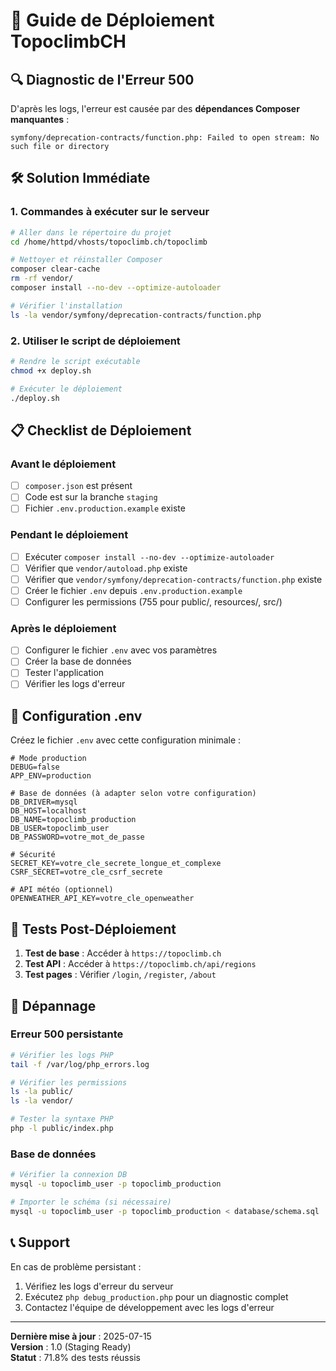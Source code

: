 # 🚀 Guide de Déploiement TopoclimbCH

## 🔍 Diagnostic de l'Erreur 500

D'après les logs, l'erreur est causée par des **dépendances Composer manquantes** :

```
symfony/deprecation-contracts/function.php: Failed to open stream: No such file or directory
```

## 🛠️ Solution Immédiate

### 1. Commandes à exécuter sur le serveur

```bash
# Aller dans le répertoire du projet
cd /home/httpd/vhosts/topoclimb.ch/topoclimb

# Nettoyer et réinstaller Composer
composer clear-cache
rm -rf vendor/
composer install --no-dev --optimize-autoloader

# Vérifier l'installation
ls -la vendor/symfony/deprecation-contracts/function.php
```

### 2. Utiliser le script de déploiement

```bash
# Rendre le script exécutable
chmod +x deploy.sh

# Exécuter le déploiement
./deploy.sh
```

## 📋 Checklist de Déploiement

### Avant le déploiement

- [ ] `composer.json` est présent
- [ ] Code est sur la branche `staging`
- [ ] Fichier `.env.production.example` existe

### Pendant le déploiement

- [ ] Exécuter `composer install --no-dev --optimize-autoloader`
- [ ] Vérifier que `vendor/autoload.php` existe
- [ ] Vérifier que `vendor/symfony/deprecation-contracts/function.php` existe
- [ ] Créer le fichier `.env` depuis `.env.production.example`
- [ ] Configurer les permissions (755 pour public/, resources/, src/)

### Après le déploiement

- [ ] Configurer le fichier `.env` avec vos paramètres
- [ ] Créer la base de données
- [ ] Tester l'application
- [ ] Vérifier les logs d'erreur

## 🔧 Configuration .env

Créez le fichier `.env` avec cette configuration minimale :

```env
# Mode production
DEBUG=false
APP_ENV=production

# Base de données (à adapter selon votre configuration)
DB_DRIVER=mysql
DB_HOST=localhost
DB_NAME=topoclimb_production
DB_USER=topoclimb_user
DB_PASSWORD=votre_mot_de_passe

# Sécurité
SECRET_KEY=votre_cle_secrete_longue_et_complexe
CSRF_SECRET=votre_cle_csrf_secrete

# API météo (optionnel)
OPENWEATHER_API_KEY=votre_cle_openweather
```

## 🧪 Tests Post-Déploiement

1. **Test de base** : Accéder à `https://topoclimb.ch`
2. **Test API** : Accéder à `https://topoclimb.ch/api/regions`
3. **Test pages** : Vérifier `/login`, `/register`, `/about`

## 🚨 Dépannage

### Erreur 500 persistante

```bash
# Vérifier les logs PHP
tail -f /var/log/php_errors.log

# Vérifier les permissions
ls -la public/
ls -la vendor/

# Tester la syntaxe PHP
php -l public/index.php
```

### Base de données

```bash
# Vérifier la connexion DB
mysql -u topoclimb_user -p topoclimb_production

# Importer le schéma (si nécessaire)
mysql -u topoclimb_user -p topoclimb_production < database/schema.sql
```

## 📞 Support

En cas de problème persistant :

1. Vérifiez les logs d'erreur du serveur
2. Exécutez `php debug_production.php` pour un diagnostic complet
3. Contactez l'équipe de développement avec les logs d'erreur

---

**Dernière mise à jour** : 2025-07-15  
**Version** : 1.0 (Staging Ready)  
**Statut** : 71.8% des tests réussis